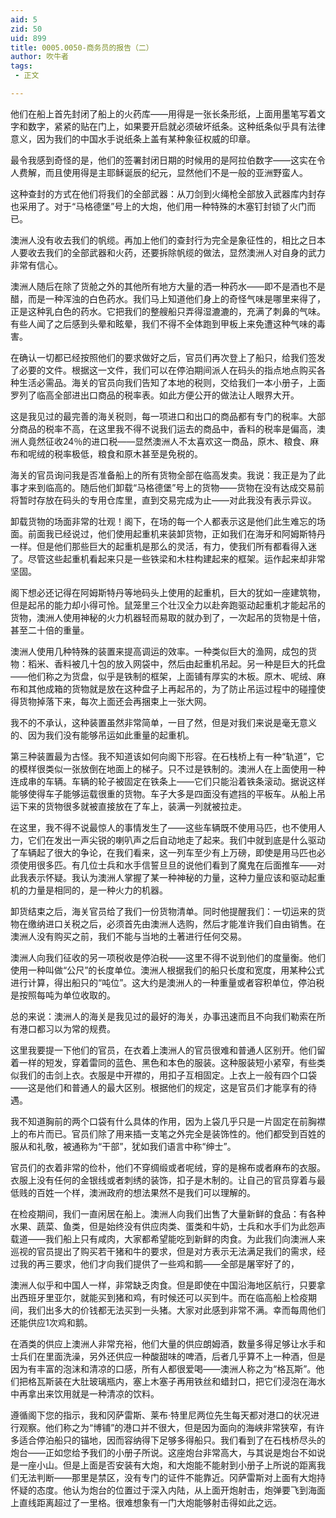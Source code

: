 ```yaml
---
aid: 5
zid: 50
uid: 899
title: 0005.0050-商务员的报告（二）
author: 吹牛者
tags: 
 - 正文

---
```




  他们在船上首先封闭了船上的火药库——用得是一张长条形纸，上面用墨笔写着文字和数字，紧紧的贴在门上，如果要开启就必须破坏纸条。这种纸条似乎具有法律意义，因为我们的中国水手说纸条上盖有某种象征权威的印章。

  最令我感到奇怪的是，他们的签署封闭日期的时候用的是阿拉伯数字——这实在令人费解，而且使用得是主耶稣诞辰的纪元，显然他们不是一般的亚洲野蛮人。

  这种查封的方式在他们将我们的全部武器：从刀剑到火绳枪全部放入武器库内封存也采用了。对于“马格德堡”号上的大炮，他们用一种特殊的木塞钉封锁了火门而已。

  澳洲人没有收去我们的帆缆。再加上他们的查封行为完全是象征性的，相比之日本人要收去我们的全部武器和火药，还要拆除帆缆的做法，显然澳洲人对自身的武力非常有信心。

  澳洲人随后在除了货舱之外的其他所有地方大量的洒一种药水——即不是酒也不是醋，而是一种浑浊的白色药水。我们马上知道他们身上的奇怪气味是哪里来得了，正是这种乳白色的药水。它把我们的整艘船只弄得湿漉漉的，充满了刺鼻的气味。有些人闻了之后感到头晕和眩晕，我们不得不全体跑到甲板上来免遭这种气味的毒害。

  在确认一切都已经按照他们的要求做好之后，官员们再次登上了船只，给我们签发了必要的文件。根据这一文件，我们可以在停泊期间派人在码头的指点地点购买各种生活必需品。海关的官员向我们告知了本地的税则，交给我们一本小册子，上面罗列了临高全部进出口商品的税率表。如此方便公开的做法让人眼界大开。

  这是我见过的最完善的海关税则，每一项进口和出口的商品都有专门的税率。大部分商品的税率不高，在这里我不得不说我们运去的商品中，香料的税率是偏高，澳洲人竟然征收24％的进口税——显然澳洲人不太喜欢这一商品，原木、粮食、麻布和呢绒的税率极低，粮食和原木甚至是免税的。

  海关的官员询问我是否准备船上的所有货物全部在临高发卖。我说：我正是为了此事才来到临高的。随后他们卸载“马格德堡”号上的货物——货物在没有达成交易前将暂时存放在码头的专用仓库里，直到交易完成为止——对此我没有表示异议。

  卸载货物的场面非常的壮观！阁下，在场的每一个人都表示这是他们此生难忘的场面。前面我已经说过，他们使用起重机来装卸货物，正如我们在海牙和阿姆斯特丹一样。但是他们那些巨大的起重机是那么的灵活，有力，使我们所有都看得入迷了。尽管这些起重机看起来只是一些铁梁和木柱构建起来的框架。运作起来却非常坚固。

  阁下想必还记得在阿姆斯特丹等地码头上使用的起重机，巨大的犹如一座建筑物，但是起吊的能力却小得可怜。鼠笼里三个壮汉全力以赴奔跑驱动起重机才能起吊的货物，澳洲人使用神秘的火力机器轻而易取的就办到了，一次起吊的货物是十倍，甚至二十倍的重量。

  澳洲人使用几种特殊的装置来提高调运的效率。一种类似巨大的渔网，成包的货物：稻米、香料被几十包的放入网袋中，然后由起重机吊起。另一种是巨大的托盘——他们称之为货盘，似乎是铁制的框架，上面铺有厚实的木板。原木、呢绒、麻布和其他成箱的货物就是放在这种盘子上再起吊的，为了防止吊运过程中的碰撞使得货物掉落下来，每次上面还会再捆束上一张大网。

  我不的不承认，这种装置虽然非常简单，一目了然，但是对我们来说是毫无意义的、因为我们没有能够吊运如此重量的起重机。

  第三种装置最为古怪。我不知道该如何向阁下形容。在石栈桥上有一种“轨道”，它的模样很类似一张放倒在地面上的梯子。只不过是铁制的。澳洲人在上面使用一种连成串的车辆。车辆的轮子被固定在铁条上——它们只能沿着铁条滚动。据说这样能够使得车子能够运载很重的货物。车子大多是四面没有遮挡的平板车。从船上吊运下来的货物很多就被直接放在了车上，装满一列就被拉走。

  在这里，我不得不说最惊人的事情发生了——这些车辆既不使用马匹，也不使用人力，它们在发出一声尖锐的喇叭声之后自动地走了起来。我们中就到底是什么驱动了车辆起了很大的争论，在我们看来，这一列车至少有上万磅，即使是用马匹也必须使用很多匹。有几位士兵和水手信誓旦旦的说他们看到了魔鬼在后面推车——对此我表示怀疑。我认为澳洲人掌握了某一种神秘的力量，这种力量应该和驱动起重机的力量是相同的，是一种火力的机器。

  卸货结束之后，海关官员给了我们一份货物清单。同时他提醒我们：一切运来的货物在缴纳进口关税之后，必须首先由澳洲人选购，然后才能准许我们自由销售。在澳洲人没有购买之前，我们不能与当地的土著进行任何交易。

  澳洲人向我们征收的另一项税收是停泊税——这里不得不说到他们的度量衡。他们使用一种叫做“公尺”的长度单位。澳洲人根据我们的船只长度和宽度，用某种公式进行计算，得出船只的“吨位”。这大约是澳洲人的一种重量或者容积单位，停泊税是按照每吨为单位收取的。

  总的来说：澳洲人的海关是我见过的最好的海关，办事迅速而且不向我们勒索在所有港口都习以为常的规费。

  这里我要提一下他们的官员，在衣着上澳洲人的官员很难和普通人区别开。他们留着一样的短发，穿着雷同的蓝色、黑色和本色的服装。这种服装短小紧窄，有些类似我们的击剑上衣。衣服是中开襟的，用扣子互相固定。上衣上一般有四个口袋——这是他们和普通人的最大区别。根据他们的规定，这是官员们才能享有的待遇。

  我不知道胸前的两个口袋有什么具体的作用，因为上袋几乎只是一片固定在前胸襟上的布片而已。官员们除了用来插一支笔之外完全是装饰性的。他们都受到百姓的服从和礼敬，被通称为“干部”，犹如我们语言中称“绅士”。

  官员们的衣着非常的俭朴，他们不穿绸缎或者呢绒，穿的是棉布或者麻布的衣服。衣服上没有任何的金银线或者刺绣的装饰，扣子是木制的。让自己的官员穿着与最低贱的百姓一个样，澳洲政府的想法果然不是我们可以理解的。

  在检疫期间，我们一直闲居在船上。澳洲人向我们出售了大量新鲜的食品：有各种水果、蔬菜、鱼类，但是始终没有供应肉类、蛋类和牛奶，士兵和水手们为此怨声载道——我们船上只有咸肉，大家都希望能吃到新鲜的肉食。为此我们向澳洲人来巡视的官员提出了购买若干猪和牛的要求，但是对方表示无法满足我们的需求，经过我的再三要求，他们才向我们提供了一些鸡和鹅——全部是屠宰好了的，

  澳洲人似乎和中国人一样，非常缺乏肉食。但是即使在中国沿海地区航行，只要拿出西班牙里亚尔，就能买到猪和鸡，有时候还可以买到牛。而在临高船上检疫期间，我们出多大的价钱都无法买到一头猪。大家对此感到非常不满。幸而每周他们还能供应1次鸡和鹅。

  在酒类的供应上澳洲人非常充裕，他们大量的供应朗姆酒，数量多得足够让水手和士兵们在里面洗澡，另外还供应一种酸甜味的啤酒，后者几乎算不上一种酒，但是因为有丰富的泡沫和清凉的口感，所有人都很爱喝——澳洲人称之为“格瓦斯”。他们把格瓦斯装在大肚玻璃瓶内，塞上木塞子再用铁丝和蜡封口，把它们浸泡在海水中再拿出来饮用就是一种清凉的饮料。

  遵循阁下您的指示，我和冈萨雷斯、莱布·特里尼两位先生每天都对港口的状况进行观察。他们称之为“博铺”的港口并不很大，但是因为面向的海峡非常狭窄，有许多适合停泊船只的锚地，因而容纳得下足够多得船只。我们看到了在石栈桥尽头的炮台——正如您给予我们的小册子所说。这座炮台非常高大，与其说是炮台不如说是一座小山。但是上面是否安装有大炮，和大炮能不能射到小册子上所说的距离我们无法判断——那里是禁区，没有专门的证件不能靠近。冈萨雷斯对上面有大炮持怀疑的态度。他认为炮台的位置过于深入内陆，从上面开炮射击，炮弹要飞到海面上直线距离超过了一里格。很难想象有一门大炮能够射击得如此之远。


